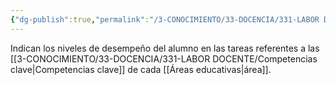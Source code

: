 ```yaml
---
{"dg-publish":true,"permalink":"/3-CONOCIMIENTO/33-DOCENCIA/331-LABOR DOCENTE/Descriptores operativos/"}
---
```


Indican los niveles de desempeño del alumno en las tareas referentes a las [[3-CONOCIMIENTO/33-DOCENCIA/331-LABOR DOCENTE/Competencias clave\|Competencias clave]] de cada [[Áreas educativas\|área]].